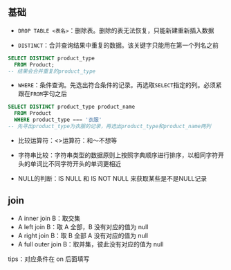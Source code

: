 ## 基础

- `DROP TABLE <表名>`：删除表。删除的表无法恢复，只能新建重新插入数据

- `DISTINCT`：合并查询结果中重复的数据。该关键字只能用在第一个列名之前

```sql
SELECT DISTINCT product_type
  FROM Product;
-- 结果会合并重复的product_type
```

- `WHERE`：条件查询。先选出符合条件的记录。再选取`SELECT`指定的列。必须紧跟在`FROM`字句之后

```sql
SELECT DISTINCT product_type product_name
  FROM Product
  WHERE product_type === '衣服'
-- 先寻出product_type为衣服的记录，再选出product_type和product_name两列
```

- 比较运算符：<>运算符：和～不想等

- 字符串比较：字符串类型的数据原则上按照字典顺序进行排序，以相同字符开头的单词比不同字符开头的单词更相近

- NULL的判断：IS NULL 和 IS NOT NULL 来获取某些是不是NULL记录
  
## join

- A inner join B：取交集
- A left join B：取 A 全部，B 没有对应的值为 null
- A right join B：取 B 全部 A 没有对应的值为 null
- A full outer join B：取并集，彼此没有对应的值为 null

tips：对应条件在 on 后面填写